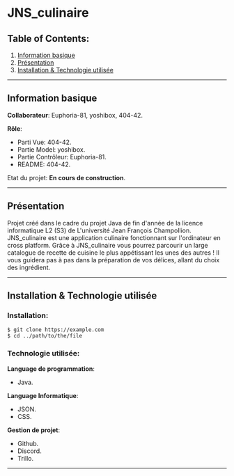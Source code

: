 # JNS_culinaire


## Table of Contents:
1. [Information basique](#Info)
2. [Présentation](#Presentation)
3. [Installation & Technologie utilisée](#techno)

***
<a name="Info"></a>
## Information basique
__Collaborateur__: Euphoria-81, yoshibox, 404-42.

__Rôle__:
* Parti Vue: 404-42.
* Partie Model: yoshibox.
* Partie Contrôleur: Euphoria-81.
* README: 404-42.

Etat du projet: **En cours de construction**.
***
<a name="Presentation"></a>
## Présentation
Projet créé dans le cadre du projet Java de fin d'année de la licence informatique L2 (S3) de L'université Jean François Champollion.
JNS_culinaire est une application culinaire fonctionnant sur l'ordinateur en cross platform. Grâce à JNS_culinaire vous pourrez parcourir un large catalogue de recette de cuisine le plus appétissant les unes des autres ! Il vous guidera pas à pas dans la préparation de vos délices, allant du choix des ingrédient.



***
<a name="techno"></a>
## Installation & Technologie utilisée

### Installation:
```
$ git clone https://example.com
$ cd ../path/to/the/file
```

### Technologie utilisée:
__Language de programmation__:
* Java.

__Language Informatique__:
* JSON.
* CSS.

__Gestion de projet__:
* Github.
* Discord.
* Trillo.

***
